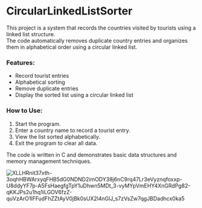 # CircularLinkedListSorter

This project is a system that records the countries visited by tourists using a linked list structure.  
The code automatically removes duplicate country entries and organizes them in alphabetical order using a circular linked list.  

### Features:  
- Record tourist entries  
- Alphabetical sorting  
- Remove duplicate entries  
- Display the sorted list using a circular linked list  

### How to Use:  
1. Start the program.  
2. Enter a country name to record a tourist entry.  
3. View the list sorted alphabetically.  
4. Exit the program to clear all data.  

The code is written in C and demonstrates basic data structures and memory management techniques.

![XLLHRnit37xth-3oqhHBWArxyqFHB5dG0NDND2imODY38j6nC9rq47Lr3eVyznqfoxxp-U8ddyYF7p-A5FsHaegfgTpY1uDhwn5MDt_3-vyMYpVmEHY4XnGRdPg82-qKKJPs2u1hq1iLGOV6fzZ-quVzArO1lFFudFhZZtAyV0jBk0sUX2l4nGlJ_s7zVsZw7qgJBDadhcx0ka5](https://github.com/user-attachments/assets/afe14337-1e93-4272-8afa-e17e91055c55)
